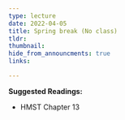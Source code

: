 ```yaml
---
type: lecture
date: 2022-04-05
title: Spring break (No class)
tldr: 
thumbnail: 
hide_from_announcments: true
links: 

---
```

**Suggested Readings:**
- HMST Chapter 13

